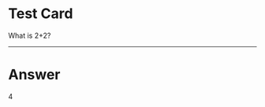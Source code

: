 <!-- FSRS: due:2025-08-03T23:22:15-07:00, stability:3.17, difficulty:5.28, elapsed_days:0, scheduled_days:0, reps:1, lapses:0, state:Learning -->
# Test Card
What is 2+2?

---

# Answer
4
